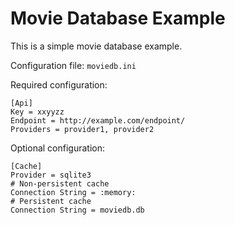 Movie Database Example
======================

This is a simple movie database example.

Configuration file: <code>moviedb.ini</code>

Required configuration:

    [Api]
    Key = xxyyzz
    Endpoint = http://example.com/endpoint/
    Providers = provider1, provider2

Optional configuration:

    [Cache]
    Provider = sqlite3
    # Non-persistent cache
    Connection String = :memory:
    # Persistent cache
    Connection String = moviedb.db
